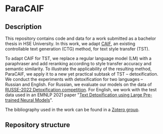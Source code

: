 # ParaCAIF

## Description

This repository contains code and data for a work submitted as a bachelor thesis in HSE University.
In this work, we adapt [CAIF](https://huggingface.co/spaces/tinkoff-ai/caif), an existing controllable text generation (CTG) method, for text style transfer (TST).

To adapt CAIF for TST, we replace a regular language model (LM) with a paraphraser and add reranking according to style transfer accuracy and semantic similarity.
To illustrate the applicability of the resulting method, ParaCAIF, we apply it to a new yet practical subtask of TST – detoxification.
We conduct the experiments with detoxification for two languages – Russian and English.
For Russian, we evaluate our models on the data of [RUSSE-2022 Detoxification competition](https://github.com/s-nlp/russe_detox_2022).
For English, we work with the test data used in an EMNLP 2021 paper "[Text Detoxification using Large Pre-trained Neural Models](https://github.com/s-nlp/detox)".

The bibliography used in the work can be found in a [Zotero group](https://www.zotero.org/groups/4893101/controllable_text_generation/library).

## Repository structure
